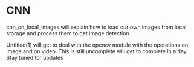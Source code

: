 # CNN
cnn_on_local_images will explain how to load our own images from local storage and process them to get image detection

Untitled(1) will get to deal with the opencv module with the operations on image and on video. This is still uncomplete will get to complete in a day. Stay tuned for updates
